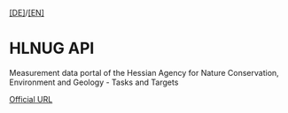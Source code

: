 [[DE]](README.md)/[[EN]](README_en.md)

# HLNUG API
Measurement data portal of the Hessian Agency for Nature Conservation, Environment and Geology - Tasks and Targets

[Official URL](https://www.hlnug.de/messwerte/datenportal)


